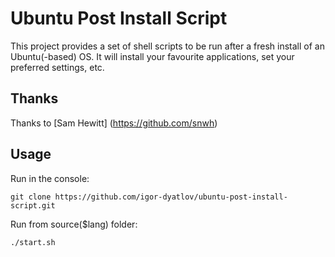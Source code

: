# Ubuntu Post Install Script
This project provides a set of shell scripts to be run after a fresh install of an Ubuntu(-based) OS. It will install your favourite applications, set your preferred settings, etc.

## Thanks
Thanks to 
[Sam Hewitt] (https://github.com/snwh)  

## Usage

Run in the console:

    git clone https://github.com/igor-dyatlov/ubuntu-post-install-script.git

Run from source($lang) folder:

    ./start.sh
